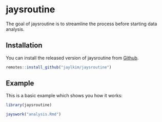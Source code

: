 
<!-- README.md is generated from README.Rmd. Please edit that file -->

# jaysroutine

<!-- badges: start -->
<!-- badges: end -->

The goal of jaysroutine is to streamline the process before starting
data analysis.

## Installation

You can install the released version of jaysroutine from
[Github](https://github.com/jaylkim/jaysroutine).

``` r
remotes::install_github("jaylkim/jaysroutine")
```

## Example

This is a basic example which shows you how it works:

``` r
library(jaysroutine)

jayswork("analysis.Rmd")
```
